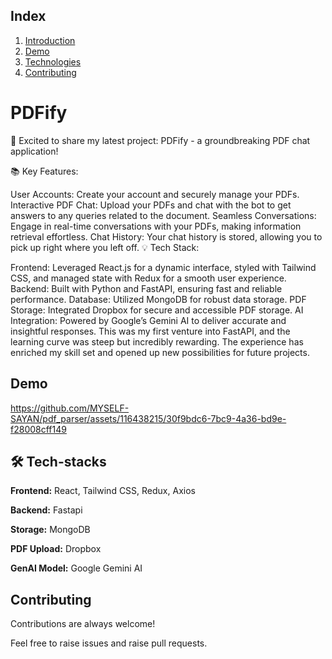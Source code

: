 ##  Index
1.  [Introduction](#introduction)
2.  [Demo](#demo)
3.  [Technologies](#technologies)
4.  [Contributing](#contributing)
# <a name="introduction"> PDFify </a>

🚀 Excited to share my latest project: PDFify - a groundbreaking PDF chat application!

📚 Key Features:

User Accounts: Create your account and securely manage your PDFs.
Interactive PDF Chat: Upload your PDFs and chat with the bot to get answers to any queries related to the document.
Seamless Conversations: Engage in real-time conversations with your PDFs, making information retrieval effortless.
Chat History: Your chat history is stored, allowing you to pick up right where you left off.
💡 Tech Stack:

Frontend: Leveraged React.js for a dynamic interface, styled with Tailwind CSS, and managed state with Redux for a smooth user experience.
Backend: Built with Python and FastAPI, ensuring fast and reliable performance.
Database: Utilized MongoDB for robust data storage.
PDF Storage: Integrated Dropbox for secure and accessible PDF storage.
AI Integration: Powered by Google’s Gemini AI to deliver accurate and insightful responses.
This was my first venture into FastAPI, and the learning curve was steep but incredibly rewarding. The experience has enriched my skill set and opened up new possibilities for future projects.




## <a name="demo"> Demo </a>






https://github.com/MYSELF-SAYAN/pdf_parser/assets/116438215/30f9bdc6-7bc9-4a36-bd9e-f28008cff149








## <a name="technologies"> 🛠 Tech-stacks </a>

**Frontend:** React, Tailwind CSS, Redux, Axios

**Backend:** Fastapi

**Storage:** MongoDB

**PDF Upload:** Dropbox


**GenAI Model:** Google Gemini AI


## <a name="contributing"> Contributing </a>

Contributions are always welcome!

Feel free to raise issues and raise pull requests.
